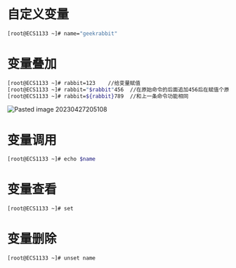
# 自定义变量


```bash
[root@ECS1133 ~]# name="geekrabbit"
```

# 变量叠加


```bash
[root@ECS1133 ~]# rabbit=123    //给变量赋值
[root@ECS1133 ~]# rabbit="$rabbit"456  //在原始命令的后面追加456后在赋值个原始命令
[root@ECS1133 ~]# rabbit=${rabbit}789  //和上一条命令功能相同

```
![Pasted image 20230427205108](http://qn.qu1u1.cn/202305051444499.png)

# 变量调用


```bash
[root@ECS1133 ~]# echo $name

```

# 变量查看

```bash
[root@ECS1133 ~]# set
```

# 变量删除

```bash
[root@ECS1133 ~]# unset name
```

